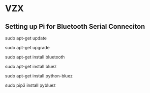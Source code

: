 # VZX

## Setting up Pi for Bluetooth Serial Conneciton

sudo apt-get update

sudo apt-get upgrade

sudo apt-get install bluetooth

sudo apt-get install bluez

sudo apt-get install python-bluez

sudo pip3 install pybluez
